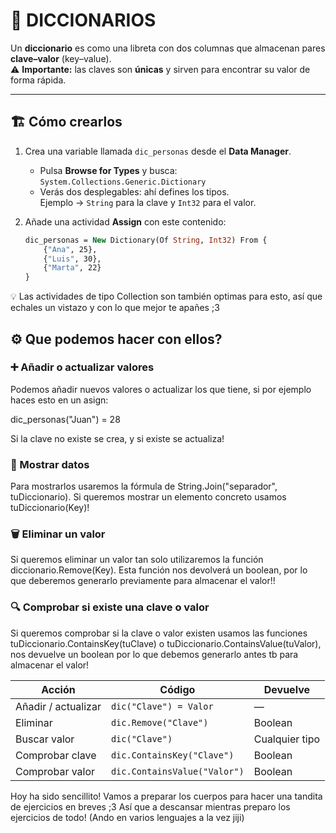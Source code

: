 # 🧠 DICCIONARIOS

Un **diccionario** es como una libreta con dos columnas que almacenan pares **clave–valor** (key–value).  
⚠️ **Importante:** las claves son **únicas** y sirven para encontrar su valor de forma rápida.

---

## 🏗️ Cómo crearlos

1. Crea una variable llamada `dic_personas` desde el **Data Manager**.  
   - Pulsa **Browse for Types** y busca:  
     `System.Collections.Generic.Dictionary`  
   - Verás dos desplegables: ahí defines los tipos.  
     Ejemplo → `String` para la clave y `Int32` para el valor.

2. Añade una actividad **Assign** con este contenido:

   ```vb
   dic_personas = New Dictionary(Of String, Int32) From {
       {"Ana", 25},
       {"Luis", 30},
       {"Marta", 22}
   }


💡 Las actividades de tipo Collection son también optimas para esto, así que echales un vistazo y con lo que mejor te apañes ;3

## ⚙️ Que podemos hacer con ellos?

### ➕ Añadir o actualizar valores

Podemos añadir nuevos valores o actualizar los que tiene, si por ejemplo haces esto en un asign:

dic_personas("Juan") = 28

Si la clave no existe se crea, y si existe se actualiza!

### 👀 Mostrar datos

Para mostrarlos usaremos la fórmula de String.Join("separador", tuDiccionario). Si queremos mostrar un elemento concreto usamos tuDiccionario(Key)!

### 🗑️ Eliminar un valor

Si queremos eliminar un valor tan solo utilizaremos la función diccionario.Remove(Key). Esta función nos devolverá un boolean, por lo que deberemos generarlo previamente para almacenar el valor!!

### 🔍 Comprobar si existe una clave o valor

Si queremos comprobar si la clave o valor existen usamos las funciones tuDiccionario.ContainsKey(tuClave) o tuDiccionario.ContainsValue(tuValor), nos devuelve un boolean por lo que debemos generarlo antes tb para almacenar el valor!

| Acción              | Código                       | Devuelve       |
| ------------------- | ---------------------------- | -------------- |
| Añadir / actualizar | `dic("Clave") = Valor`       | —              |
| Eliminar            | `dic.Remove("Clave")`        | Boolean        |
| Buscar valor        | `dic("Clave")`               | Cualquier tipo |
| Comprobar clave     | `dic.ContainsKey("Clave")`   | Boolean        |
| Comprobar valor     | `dic.ContainsValue("Valor")` | Boolean        |

Hoy ha sido sencillito! Vamos a preparar los cuerpos para hacer una tandita de ejercicios en breves ;3 Así que a descansar mientras preparo los ejercicios de todo! (Ando en varios lenguajes a la vez jiji)